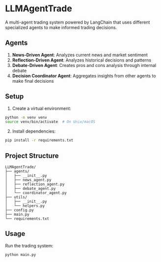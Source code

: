 # LLMAgentTrade

A multi-agent trading system powered by LangChain that uses different specialized agents to make informed trading decisions.

## Agents

1. **News-Driven Agent**: Analyzes current news and market sentiment
2. **Reflection-Driven Agent**: Analyzes historical decisions and patterns
3. **Debate-Driven Agent**: Creates pros and cons analysis through internal debate
4. **Decision Coordinator Agent**: Aggregates insights from other agents to make final decisions

## Setup

1. Create a virtual environment:
```bash
python -m venv venv
source venv/bin/activate  # On Unix/macOS
```

2. Install dependencies:
```bash
pip install -r requirements.txt
```

## Project Structure

```
LLMAgentTrade/
├── agents/
│   ├── __init__.py
│   ├── news_agent.py
│   ├── reflection_agent.py
│   ├── debate_agent.py
│   └── coordinator_agent.py
├── utils/
│   ├── __init__.py
│   └── helpers.py
├── config.py
├── main.py
└── requirements.txt
```

## Usage

Run the trading system:
```bash
python main.py
```